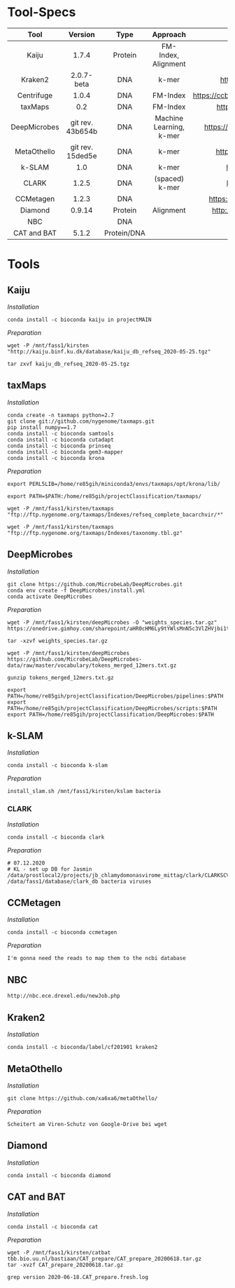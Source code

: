 <!-- 
This file contains the commands used after the tools have been successfully installed. It contains downloading the mandatory databases, weights or indices.-->

# Tool-Specs

|     Tool     |   Version  |   Type  |         Approach        |                       Reference                      |   conda  |
|:------------:|:----------:|:-------:|:-----------------------:|:----------------------------------------------------:|:--------:|
|     Kaiju    |    1.7.4   | Protein |   FM-Index, Alignment   |               http://kaiju.binf.ku.dk/               |projectMAIN|
|    Kraken2   | 2.0.7-beta |   DNA   |          k-mer          |         http://ccb.jhu.edu/software/kraken2/         |projectMAIN|
|  Centrifuge  |    1.0.4   |   DNA   |         FM-Index        | https://ccb.jhu.edu/software/centrifuge/manual.shtml |classification|
|    taxMaps   |     0.2    |   DNA   |         FM-Index        |          https://github.com/nygenome/taxmaps         |taxmaps|
| DeepMicrobes |git rev. 43b654b  |DNA| Machine Learning, k-mer |      https://github.com/MicrobeLab/DeepMicrobes      |DeepMicrobes|
|  MetaOthello |git rev. 15ded5e  |DNA|          k-mer          |         https://github.com/xa6xa6/metaOthello        |projectMAIN|
|    k-SLAM    |     1.0    |   DNA   |          k-mer          |            https://github.com/aindj/k-SLAM           |kslam|
|     CLARK    |    1.2.5   |   DNA   |      (spaced) k-mer     |           http://clark.cs.ucr.edu/Overview/          |projectMAIN|
|   CCMetagen  |    1.2.3   |   DNA   |                         |       https://github.com/vrmarcelino/CCMetagen       |projectMAIN|
|   Diamond    | 0.9.14     | Protein |        Alignment        | http://www.diamondsearch.org/index.php               |projectMAIN|
| NBC           |           | DNA | |http://nbc.ece.drexel.edu/| Webserver |
|CAT and BAT| 5.1.2| Protein/DNA||https://github.com/dutilh/CAT| catbat|



# Tools
## Kaiju
_Installation_

    conda install -c bioconda kaiju in projectMAIN

_Preparation_   

    wget -P /mnt/fass1/kirsten "http://kaiju.binf.ku.dk/database/kaiju_db_refseq_2020-05-25.tgz"
    
    tar zxvf kaiju_db_refseq_2020-05-25.tgz

## taxMaps
_Installation_

    conda create -n taxmaps python=2.7
    git clone git://github.com/nygenome/taxmaps.git
    pip install numpy==1.7
    conda install -c bioconda samtools
    conda install -c bioconda cutadapt
    conda install -c bioconda prinseq
    conda install -c bioconda gem3-mapper
    conda install -c bioconda krona
<!-- changed the path for python env in taxMaps-file into /home/re85gih/miniconda3/envs/taxmaps/bin/python2.7 -->

_Preparation_

<!--for Krona -->
    export PERL5LIB=/home/re85gih/miniconda3/envs/taxmaps/opt/krona/lib/
<!-- for usability-->
    export PATH=$PATH:/home/re85gih/projectClassification/taxmaps/

<!-- Stand der Downloads: 06.03.18 -->
    wget -P /mnt/fass1/kirsten/taxmaps "ftp://ftp.nygenome.org/taxmaps/Indexes/refseq_complete_bacarchvir/*"
    
    wget -P /mnt/fass1/kirsten/taxmaps "ftp://ftp.nygenome.org/taxmaps/Indexes/taxonomy.tbl.gz"

## DeepMicrobes
<!-- 
https://github.com/MicrobeLab/DeepMicrobes/blob/master/document/install.md-->
_Installation_

    git clone https://github.com/MicrobeLab/DeepMicrobes.git
    conda env create -f DeepMicrobes/install.yml
    conda activate DeepMicrobes

<!-- changed path to python in file!
/home/re85gih/miniconda3/envs/DeepMicrobes/bin/python
-->
_Preparation_
<!-- species weights-->
    wget -P /mnt/fass1/kirsten/deepMicrobes -O "weights_species.tar.gz" https://onedrive.gimhoy.com/sharepoint/aHR0cHM6Ly9tYWlsMnN5c3VlZHVjbi1teS5zaGFyZXBvaW50LmNvbS86dTovZy9wZXJzb25hbC9saWFuZ3F4N19tYWlsMl9zeXN1X2VkdV9jbi9FU0EtWnZwdVlqcEZqTHlkb2U2Tzl2OEJLOW5PbnFrdkdvOWpuaW56VGE5V0tnP2U9dGo2b3Vo.weights_species.tar.gz
    
    tar -xzvf weights_species.tar.gz
<!-- kmers-->
    wget -P /mnt/fass1/kirsten/deepMicrobes https://github.com/MicrobeLab/DeepMicrobes-data/raw/master/vocabulary/tokens_merged_12mers.txt.gz
    
    gunzip tokens_merged_12mers.txt.gz

<!-- exporting paths-->
    export PATH=/home/re85gih/projectClassification/DeepMicrobes/pipelines:$PATH
    export PATH=/home/re85gih/projectClassification/DeepMicrobes/scripts:$PATH
    export PATH=/home/re85gih/projectClassification/DeepMicrobes:$PATH

## k-SLAM
_Installation_

    conda install -c bioconda k-slam

_Preparation_

    install_slam.sh /mnt/fass1/kirsten/kslam bacteria

### CLARK
_Installation_

    conda install -c bioconda clark

_Preparation_

    # 07.12.2020
    # KL - set up DB for Jasmin
    /data/prostlocal2/projects/jb_chlamydomonasvirome_mittag/clark/CLARKSCV1.2.6.1/set_targets.sh /data/fass1/database/clark_db bacteria viruses



## CCMetagen
<!-- Maybe gonna use the webserver?-->
_Installation_

    conda install -c bioconda ccmetagen

_Preparation_

    I'm gonna need the reads to map them to the ncbi database 

## NBC
    http://nbc.ece.drexel.edu/newJob.php

## Kraken2
_Installation_

    conda install -c bioconda/label/cf201901 kraken2

## MetaOthello
_Installation_

    git clone https://github.com/xa6xa6/metaOthello/

_Preparation_

    Scheitert am Viren-Schutz von Google-Drive bei wget

## Diamond
_Installation_

    conda install -c bioconda diamond


## CAT and BAT
_Installation_

    conda install -c bioconda cat

_Preparation_

    wget -P /mnt/fass1/kirsten/catbat tbb.bio.uu.nl/bastiaan/CAT_prepare/CAT_prepare_20200618.tar.gz
    tar -xvzf CAT_prepare_20200618.tar.gz
    
    grep version 2020-06-18.CAT_prepare.fresh.log

